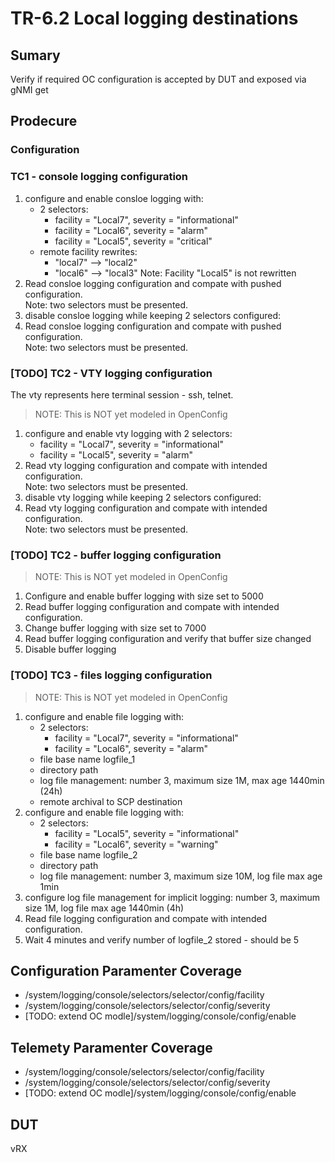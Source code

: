 # TR-6.2 Local logging destinations

## Sumary
Verify if required OC configuration is accepted by DUT and exposed via gNMI get

## Prodecure

### Configuration

### TC1 - console logging configuration

1. configure and enable consloe logging with:
    - 2 selectors:
      - facility = "Local7", severity = "informational"
      - facility = "Local6", severity = "alarm"
      - facility = "Local5", severity = "critical"
    - remote facility rewrites:
      - "local7" --> "local2"
      - "local6" --> "local3"
  Note: Facility "Local5" is not rewritten
2. Read consloe logging configuration and compate with pushed configuration.\
   Note: two selectors must be presented.
3. disable consloe logging while keeping 2 selectors configured:
4. Read consloe logging configuration and compate with pushed configuration.\
   Note: two selectors must be presented.

### [TODO] TC2 - VTY logging configuration
The vty represents here terminal session - ssh, telnet.
> NOTE: This is NOT yet modeled in OpenConfig

1. configure and enable vty logging with 2 selectors:
    - facility = "Local7", severity = "informational"
    - facility = "Local5", severity = "alarm"
2. Read vty logging configuration and compate with intended configuration.\
   Note: two selectors must be presented.
3. disable vty logging while keeping 2 selectors configured:
4. Read vty logging configuration and compate with intended configuration.\
   Note: two selectors must be presented.

### [TODO] TC2 - buffer logging configuration
> NOTE: This is NOT yet modeled in OpenConfig
1. Configure and enable buffer logging with size set to 5000
2. Read buffer logging configuration and compate with intended configuration.
3. Change buffer logging with size set to 7000
4. Read buffer logging configuration and verify that buffer size changed
5. Disable buffer logging


### [TODO] TC3 - files logging configuration
> NOTE: This is NOT yet modeled in OpenConfig
1. configure and enable file logging with:
    - 2 selectors:
      - facility = "Local7", severity = "informational"
      - facility = "Local6", severity = "alarm"
    - file base name logfile_1
    - directory path
    - log file management: number 3, maximum size 1M, max age 1440min (24h)
    - remote archival to SCP destination
2. configure and enable file logging with:
    - 2 selectors:
      - facility = "Local5", severity = "informational"
      - facility = "Local6", severity = "warning"
    - file base name logfile_2
    - directory path
    - log file management: number 3, maximum size 10M, log file max age 1min
3. configure log file management for implicit logging: number 3, maximum size 1M, log file max age 1440min (4h)
5. Read file logging configuration and compate with intended configuration.
6. Wait 4 minutes and verify number of logfile_2 stored - should be 5

## Configuration Paramenter Coverage
*  /system/logging/console/selectors/selector/config/facility
*  /system/logging/console/selectors/selector/config/severity
*  [TODO: extend OC modle]/system/logging/console/config/enable

## Telemety Paramenter Coverage
*  /system/logging/console/selectors/selector/config/facility
*  /system/logging/console/selectors/selector/config/severity
*  [TODO: extend OC modle]/system/logging/console/config/enable

## DUT
vRX
